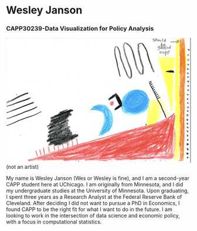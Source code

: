# Wesley Janson 
### CAPP30239-Data Visualization for Policy Analysis 

![alt text](data_selfie.png)
<br>(not an artist) 

My name is Wesley Janson (Wes or Wesley is fine), and I am a second-year CAPP student here at UChicago. I am originally from Minnesota, and I did my undergraduate studies at the University of Minnesota. Upon graduating, I spent three years as a Research Analyst at the Federal Reserve Bank of Cleveland. After deciding I did not want to pursue a PhD in Economics, I found CAPP to be the right fit for what I want to do in the future. I am looking to work in the intersection of data science and economic policy, with a focus in computational statistics.